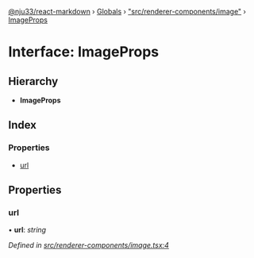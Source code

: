 [@nju33/react-markdown](../README.md) › [Globals](../globals.md) › ["src/renderer-components/image"](../modules/_src_renderer_components_image_.md) › [ImageProps](_src_renderer_components_image_.imageprops.md)

# Interface: ImageProps

## Hierarchy

* **ImageProps**

## Index

### Properties

* [url](_src_renderer_components_image_.imageprops.md#url)

## Properties

###  url

• **url**: *string*

*Defined in [src/renderer-components/image.tsx:4](https://github.com/nju33/react-markdown/blob/3889a1e/src/renderer-components/image.tsx#L4)*
